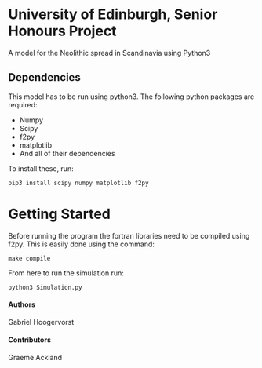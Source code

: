 # University of Edinburgh, Senior Honours Project

A model for the Neolithic spread in Scandinavia using Python3


## Dependencies
This model has to be run using python3.
The following python packages are required:

* Numpy
* Scipy
* f2py
* matplotlib
* And all of their dependencies

To install these, run:
```
pip3 install scipy numpy matplotlib f2py
```

# Getting Started

Before running the program the fortran libraries need to be compiled using f2py.
This is easily done using the command:
```
make compile
```

From here to run the simulation run:
```
python3 Simulation.py
```


#### Authors
Gabriel Hoogervorst

#### Contributors
Graeme Ackland

